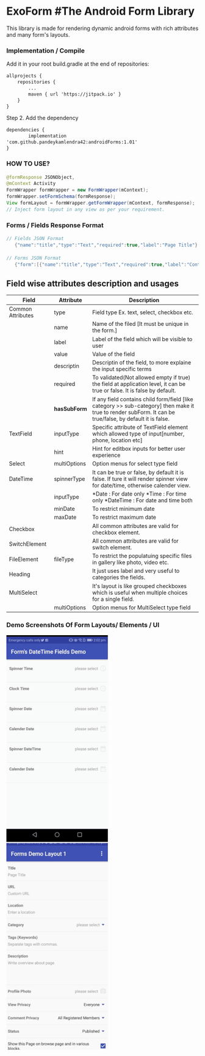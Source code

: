 # ExoForm #The Android Form Library

This library is made for rendering dynamic android forms with rich attributes and many form's layouts.

### Implementation / Compile
Add it in your root build.gradle at the end of repositories:

	allprojects {
		repositories {
			...
			maven { url 'https://jitpack.io' }
		}
	}
Step 2. Add the dependency

	dependencies {
	        implementation 'com.github.pandeykamlendra42:androidForms:1.01'
	}


### HOW TO USE?
```java
@formResponse JSONObject,
@mContext Activity
FormWrapper formWrapper = new FormWrapper(mContext);
formWrapper.setFormSchema(formResponse);
View formLayout = formWrapper.getFormWrapper(mContext, formResponse);
// Inject form layout in any view as per your requirement.
```

### Forms / Fields Response Format
  ```java
  // Fields JSON Format
     {"name":"title","type":"Text","required":true,"label":"Page Title"}

  // Forms JSON Format
     {"form":[{"name":"title","type":"Text","required":true,"label":"Content Title"},{"name":"limit","type":"checkbox","label":"Limit Integrations","hasSubForm":true }],"subForm":{"limit_1":[{"name":"quantity","type":"Text","label":"Quantity"}]}}
  ```
## Field wise attributes description and usages
Field | Attribute | Description
--- | --- | ---
|Common Attributes | type | Field type Ex. text, select, checkbox etc.
|| name | Name of the filed [It must be unique in the form.]
|| label | Label of the field which will be visible to user
|| value | Value of the field
|| descriptin | Descriptin of the field, to more explaine the input specific terms
|| required | To validated(Not allowed empty if true) the field at application level, it can be true or false. It is                      false by default.
|| __hasSubForm__ | If any field contains child form/field [like category >> sub-category] then make it true to render subForm. It can be true/false, by default it is false. 
|TextField| inputType | Specific attribute of TextField element which allowed type of input[number, phone, location etc]
|| hint | Hint for editbox inputs for better user experience
|Select| multiOptions | Option menus for select type field
|DateTime| spinnerType | It can be true or false, by default it is false. If ture it will render spinner view for date/time, otherwise calender view. 
|| inputType |  *Date : For date only *Time : For time only *DateTime : For date and time both
|| minDate |  To restrict minimum date
|| maxDate |  To restrict maximum date
|Checkbox|  | All common attributes are valid for checkbox element.
|SwitchElement|  | All common attributes are valid for switch element.
|FileElement| fileType | To restrict the populatuing specific files in gallery like photo, video etc. 
|Heading|  | It just uses label and very useful to categories the fields. 
|MultiSelect|  | It's layout is like grouped checkboxes which is useful when multiple choices for a single field. 
||multiOptions | Option menus for MultiSelect type field 






### Demo Screenshots Of Form Layouts/ Elements / UI


![alt text](https://raw.githubusercontent.com/kamlendrabigstep/androidTestDemo/master/screenshots/date_time_field_demo.gif)
![alt text](https://github.com/kamlendrabigstep/androidTestDemo/blob/master/screenshots/form_layouts_demo.gif)




